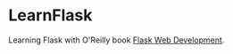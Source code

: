 LearnFlask
======

Learning Flask with O'Reilly book [Flask Web Development](http://www.flaskbook.com).

